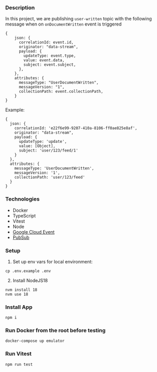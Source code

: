 ### Description

In this project, we are publishing `user-written` topic with the following message when on `onDocumentWritten` event is triggered

```
{
    json: {
      correlationId: event.id,
      originator: "data-stream",
      payload: {
        updateType: event.type,
        value: event.data,
        subject: event.subject,
      },
    },
    attributes: {
      messageType: "UserDocumentWritten",
      messageVersion: "1",
      collectionPath: event.collectionPath,
    }
}
```

Example:

```
{
  json: {
    correlationId: 'e22f6e99-9207-410a-8106-ff0ae825e8af',
    originator: "data-stream",
    payload: {
      updateType: 'update',
      value: [Object],
      subject: 'user/123/feed/1'
    }
  },
  attributes: {
    messageType: 'UserDocumentWritten',
    messageVersion: '1',
    collectionPath: 'user/123/feed'
  }
}
```

### Technologies

- Docker
- TypeScript
- Vitest
- Node
- [Google Cloud Event](https://cloud.google.com/functions/docs/calling/cloud-firestore#functions_cloudevent_firebase_firestore-nodejs)
- [PubSub](https://cloud.google.com/pubsub/docs/overview)

### Setup

1. Set up env vars for local environment:

```
cp .env.example .env
```

2. Install NodeJS18

```
nvm install 18
nvm use 18
```

### Install App

```
npm i
```

### Run Docker from the root before testing

```
docker-compose up emulator
```

### Run Vitest

```
npm run test
```
